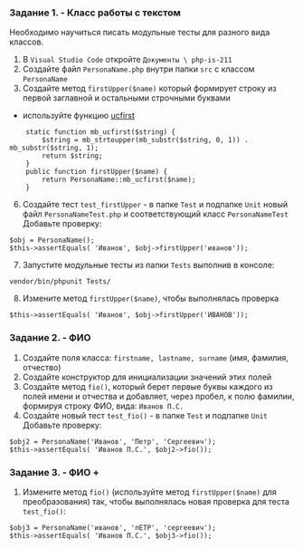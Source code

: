 ### Задание 1. - Класс работы с текстом

Необходимо научиться писать модульные тесты для разного вида классов.

1. В `Visual Studio Code` откройте `Документы \ php-is-211`    
2. Создайте файл `PersonaName.php` внутри папки `src` c классом `PersonaName`  
5. Создайте метод `firstUpper($name)` который формирует строку из первой заглавной и остальными строчными буквами  
- используйте функцию [ucfirst](https://www.php.net/manual/ru/function.ucfirst.php)
```
    static function mb_ucfirst($string) {
        $string = mb_strtoupper(mb_substr($string, 0, 1)) . mb_substr($string, 1);
        return $string;
    }
    public function firstUpper($name) {
        return PersonaName::mb_ucfirst($name);
    }
```
6. Создайте тест `test_firstUpper` - в папке `Test` и подпапке `Unit` новый файл `PersonaNameTest.php` и соответствующий класс `PersonaNameTest`  
Добавьте проверку:
```
$obj = PersonaName();
$this->assertEquals( 'Иванов', $obj->firstUpper('иванов'));
```
7. Запустите модульные тесты из папки `Tests` выполнив в консоле:  
```
vendor/bin/phpunit Tests/
```
8. Измените метод `firstUpper($name)`, чтобы выполнялась проверка
```
$this->assertEquals( 'Иванов', $obj->firstUpper('ИВАНОВ'));
```

### Задание 2. - ФИО

1. Создайте поля класса: `firstname, lastname, surname` (имя, фамилия, отчество)
2. Создайте конструктор для инициализации значений этих полей
3. Создайте метод `fio()`, который берет первые буквы каждого из полей имени и отчества
и добавляет, через пробел, к полю фамилии, формируя строку ФИО, вида: `Иванов П.С.`
4. Создайте новый тест `test_fio()` - в папке `Test` и подпапке `Unit` 
Добавьте проверку:
```
$obj2 = PersonaName('Иванов', 'Петр', 'Сергеевич');
$this->assertEquals( 'Иванов П.С.', $obj2->fio());
```


### Задание 3. - ФИО +

1. Измените метод `fio()` (используйте метод `firstUpper($name)` для преобразования) так, чтобы
выполнялась новая проверка для теста `test_fio()`:
```
$obj3 = PersonaName('иванов', 'пEТР', 'сергеевич');
$this->assertEquals( 'Иванов П.С.', $obj3->fio());
```
